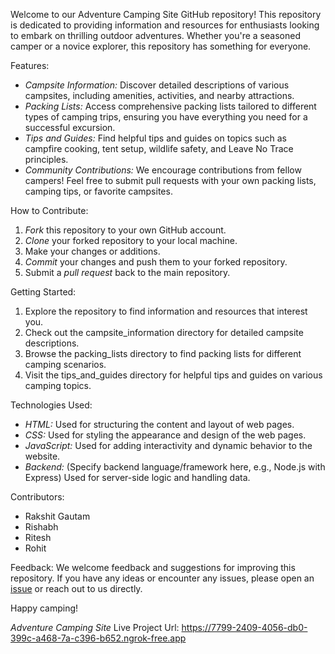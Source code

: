 Welcome to our Adventure Camping Site GitHub repository! This repository is dedicated to providing information and resources for enthusiasts looking to embark on thrilling outdoor adventures. Whether you're a seasoned camper or a novice explorer, this repository has something for everyone.

 Features:
- *Campsite Information:* Discover detailed descriptions of various campsites, including amenities, activities, and nearby attractions.
- *Packing Lists:* Access comprehensive packing lists tailored to different types of camping trips, ensuring you have everything you need for a successful excursion.
- *Tips and Guides:* Find helpful tips and guides on topics such as campfire cooking, tent setup, wildlife safety, and Leave No Trace principles.
- *Community Contributions:* We encourage contributions from fellow campers! Feel free to submit pull requests with your own packing lists, camping tips, or favorite campsites.

 How to Contribute:
1. *Fork* this repository to your own GitHub account.
2. *Clone* your forked repository to your local machine.
3. Make your changes or additions.
4. *Commit* your changes and push them to your forked repository.
5. Submit a *pull request* back to the main repository.

 Getting Started:
1. Explore the repository to find information and resources that interest you.
2. Check out the campsite_information directory for detailed campsite descriptions.
3. Browse the packing_lists directory to find packing lists for different camping scenarios.
4. Visit the tips_and_guides directory for helpful tips and guides on various camping topics.

 Technologies Used:
- *HTML:* Used for structuring the content and layout of web pages.
- *CSS:* Used for styling the appearance and design of the web pages.
- *JavaScript:* Used for adding interactivity and dynamic behavior to the website.
- *Backend:* (Specify backend language/framework here, e.g., Node.js with Express) Used for server-side logic and handling data.

 Contributors:
- Rakshit Gautam 
- Rishabh
- Ritesh
- Rohit

Feedback:
We welcome feedback and suggestions for improving this repository. If you have any ideas or encounter any issues, please open an [issue](link_to_issue_tracker) or reach out to us directly.

Happy camping!

*Adventure Camping Site*
Live Project Url: https://7799-2409-4056-db0-399c-a468-7a-c396-b652.ngrok-free.app
